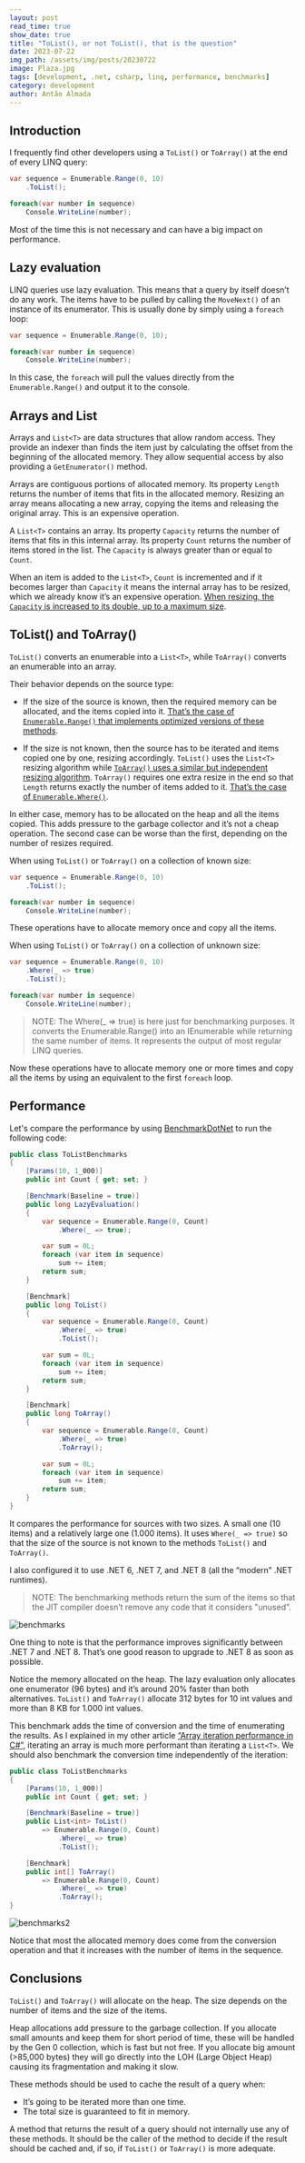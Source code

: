 ```yaml
---
layout: post
read_time: true
show_date: true
title: "ToList(), or not ToList(), that is the question"
date: 2023-07-22
img_path: /assets/img/posts/20230722
image: Plaza.jpg
tags: [development, .net, csharp, linq, performance, benchmarks]
category: development
author: Antão Almada
---
```


## Introduction

I frequently find other developers using a `ToList()` or `ToArray()` at the end of every LINQ query:

```csharp
var sequence = Enumerable.Range(0, 10)
    .ToList();

foreach(var number in sequence)
    Console.WriteLine(number);
```

Most of the time this is not necessary and can have a big impact on performance.

## Lazy evaluation

LINQ queries use lazy evaluation. This means that a query by itself doesn’t do any work. The items have to be pulled by calling the `MoveNext()` of an instance of its enumerator. This is usually done by simply using a `foreach` loop:

```csharp
var sequence = Enumerable.Range(0, 10);

foreach(var number in sequence)
    Console.WriteLine(number);
```

In this case, the `foreach` will pull the values directly from the `Enumerable.Range()` and output it to the console.

## Arrays and List<T>

Arrays and `List<T>` are data structures that allow random access. They provide an indexer than finds the item just by calculating the offset from the beginning of the allocated memory. They allow sequential access by also providing a `GetEnumerator()` method.

Arrays are contiguous portions of allocated memory. Its property `Length` returns the number of items that fits in the allocated memory. Resizing an array means allocating a new array, copying the items and releasing the original array. This is an expensive operation.

A `List<T>` contains an array. Its property `Capacity` returns the number of items that fits in this internal array. Its property `Count` returns the number of items stored in the list. The `Capacity` is always greater than or equal to `Count`.

When an item is added to the `List<T>`, `Count` is incremented and if it becomes larger than `Capacity` it means the internal array has to be resized, which we already know it’s an expensive operation. [When resizing, the `Capacity` is increased to its double, up to a maximum size](https://github.com/microsoft/referencesource/blob/51cf7850defa8a17d815b4700b67116e3fa283c2/mscorlib/system/collections/generic/list.cs#L405).

## ToList() and ToArray()

`ToList()` converts an enumerable into a `List<T>`, while `ToArray()` converts an enumerable into an array.

Their behavior depends on the source type:

- If the size of the source is known, then the required memory can be allocated, and the items copied into it. [That’s the case of `Enumerable.Range()` that implements optimized versions of these methods](https://github.com/dotnet/dotnet/blob/6bcad01f565dc9209b8bd821cd1e3759ed6646d9/src/runtime/src/libraries/System.Linq/src/System/Linq/Range.SpeedOpt.cs#L17).

- If the size is not known, then the source has to be iterated and items copied one by one, resizing accordingly. `ToList()` uses the `List<T>` resizing algorithm while [`ToArray()` uses a similar but independent resizing algorithm](https://github.com/dotnet/dotnet/blob/837e7751ea1e9ad67408ff0c6d7ad656ecf2d84f/src/runtime/src/libraries/Common/src/System/Collections/Generic/LargeArrayBuilder.SpeedOpt.cs#L13). `ToArray()` requires one extra resize in the end so that `Length` returns exactly the number of items added to it. [That’s the case of `Enumerable.Where()`](https://github.com/dotnet/corefx/blob/30ab651fcb4354552bd4891619a0bdd81e0ebdbf/src/System.Linq/src/System/Linq/Where.cs#L160).

In either case, memory has to be allocated on the heap and all the items copied. This adds pressure to the garbage collector and it’s not a cheap operation. The second case can be worse than the first, depending on the number of resizes required.

When using `ToList()` or `ToArray()` on a collection of known size:

```csharp
var sequence = Enumerable.Range(0, 10)
    .ToList();

foreach(var number in sequence)
    Console.WriteLine(number);
```

These operations have to allocate memory once and copy all the items.

When using `ToList()` or `ToArray()` on a collection of unknown size:

```csharp
var sequence = Enumerable.Range(0, 10)
    .Where(_ => true)
    .ToList();

foreach(var number in sequence)
    Console.WriteLine(number);
```

> NOTE: The Where(\_ => true) is here just for benchmarking purposes. It converts the Enumerable.Range() into an IEnumerable<T> while returning the same number of items. It represents the output of most regular LINQ queries.

Now these operations have to allocate memory one or more times and copy all the items by using an equivalent to the first `foreach` loop.

## Performance

Let's compare the performance by using [BenchmarkDotNet](https://benchmarkdotnet.org/) to run the following code:

```csharp
public class ToListBenchmarks
{
    [Params(10, 1_000)]
    public int Count { get; set; }

    [Benchmark(Baseline = true)]
    public long LazyEvaluation()
    {
        var sequence = Enumerable.Range(0, Count)
            .Where(_ => true);

        var sum = 0L;
        foreach (var item in sequence)
            sum += item;
        return sum;
    }

    [Benchmark]
    public long ToList()
    {
        var sequence = Enumerable.Range(0, Count)
            .Where(_ => true)
            .ToList();

        var sum = 0L;
        foreach (var item in sequence)
            sum += item;
        return sum;
    }

    [Benchmark]
    public long ToArray()
    {
        var sequence = Enumerable.Range(0, Count)
            .Where(_ => true)
            .ToArray();

        var sum = 0L;
        foreach (var item in sequence)
            sum += item;
        return sum;
    }
}
```

It compares the performance for sources with two sizes. A small one (10 items) and a relatively large one (1.000 items).
It uses `Where(_ => true)` so that the size of the source is not known to the methods `ToList()` and `ToArray()`.

I also configured it to use .NET 6, .NET 7, and .NET 8 (all the “modern” .NET runtimes).

> NOTE: The benchmarking methods return the sum of the items so that the JIT compiler doesn’t remove any code that it considers "unused".

![benchmarks](Benchmarks.png)

One thing to note is that the performance improves significantly between .NET 7 and .NET 8. That’s one good reason to upgrade to .NET 8 as soon as possible.

Notice the memory allocated on the heap. The lazy evaluation only allocates one enumerator (96 bytes) and it’s around 20% faster than both alternatives. `ToList()` and `ToArray()` allocate 312 bytes for 10 int values and more than 8 KB for 1.000 int values.

This benchmark adds the time of conversion and the time of enumerating the results. As I explained in my other article [“Array iteration performance in C#”](https://aalmada.github.io/Array-iteration-performance-in-csharp.html), iterating an array is much more performant than iterating a `List<T>`. We should also benchmark the conversion time independently of the iteration:

```csharp
public class ToListBenchmarks
{
    [Params(10, 1_000)]
    public int Count { get; set; }

    [Benchmark(Baseline = true)]
    public List<int> ToList()
        => Enumerable.Range(0, Count)
            .Where(_ => true)
            .ToList();

    [Benchmark]
    public int[] ToArray()
        => Enumerable.Range(0, Count)
            .Where(_ => true)
            .ToArray();
}
```

![benchmarks2](Benchmarks2.png)

Notice that most the allocated memory does come from the conversion operation and that it increases with the number of items in the sequence.

## Conclusions

`ToList()` and `ToArray()` will allocate on the heap. The size depends on the number of items and the size of the items.

Heap allocations add pressure to the garbage collection. If you allocate small amounts and keep them for short period of time, these will be handled by the Gen 0 collection, which is fast but not free. If you allocate big amount (>85,000 bytes) they will go directly into the LOH (Large Object Heap) causing its fragmentation and making it slow.

These methods should be used to cache the result of a query when:

- It’s going to be iterated more than one time.
- The total size is guaranteed to fit in memory.

A method that returns the result of a query should not internally use any of these methods. It should be the caller of the method to decide if the result should be cached and, if so, if `ToList()` or `ToArray()` is more adequate.
